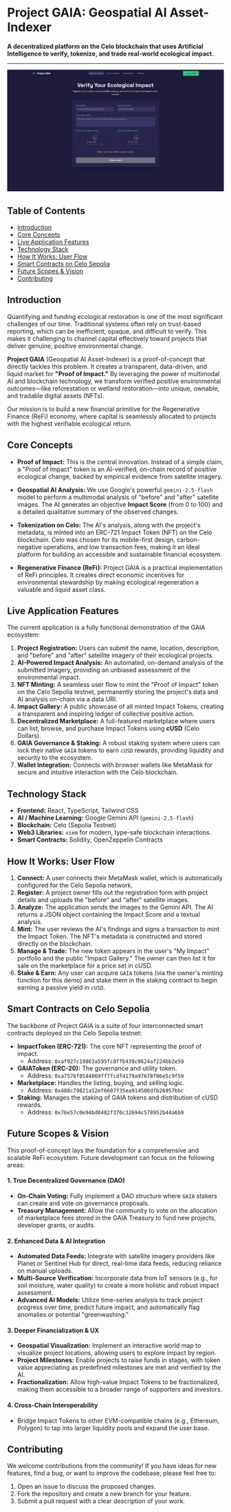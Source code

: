 
# Project GAIA: Geospatial AI Asset-Indexer

**A decentralized platform on the Celo blockchain that uses Artificial Intelligence to verify, tokenize, and trade real-world ecological impact.**

---

![Project GAIA Screenshot](gaia.png)

## Table of Contents

- [Introduction](#introduction)
- [Core Concepts](#core-concepts)
- [Live Application Features](#live-application-features)
- [Technology Stack](#technology-stack)
- [How It Works: User Flow](#how-it-works-user-flow)
- [Smart Contracts on Celo Sepolia](#smart-contracts-on-celo-sepolia)
- [Future Scopes & Vision](#future-scopes--vision)
- [Contributing](#contributing)

## Introduction

Quantifying and funding ecological restoration is one of the most significant challenges of our time. Traditional systems often rely on trust-based reporting, which can be inefficient, opaque, and difficult to verify. This makes it challenging to channel capital effectively toward projects that deliver genuine, positive environmental change.

**Project GAIA** (Geospatial AI Asset-Indexer) is a proof-of-concept that directly tackles this problem. It creates a transparent, data-driven, and liquid market for **"Proof of Impact."** By leveraging the power of multimodal AI and blockchain technology, we transform verified positive environmental outcomes—like reforestation or wetland restoration—into unique, ownable, and tradable digital assets (NFTs).

Our mission is to build a new financial primitive for the Regenerative Finance (ReFi) economy, where capital is seamlessly allocated to projects with the highest verifiable ecological return.

## Core Concepts

-   **Proof of Impact:** This is the central innovation. Instead of a simple claim, a "Proof of Impact" token is an AI-verified, on-chain record of positive ecological change, backed by empirical evidence from satellite imagery.

-   **Geospatial AI Analysis:** We use Google's powerful `gemini-2.5-flash` model to perform a multimodal analysis of "before" and "after" satellite images. The AI generates an objective **Impact Score** (from 0 to 100) and a detailed qualitative summary of the observed changes.

-   **Tokenization on Celo:** The AI's analysis, along with the project's metadata, is minted into an ERC-721 Impact Token (NFT) on the Celo blockchain. Celo was chosen for its mobile-first design, carbon-negative operations, and low transaction fees, making it an ideal platform for building an accessible and sustainable financial ecosystem.

-   **Regenerative Finance (ReFi):** Project GAIA is a practical implementation of ReFi principles. It creates direct economic incentives for environmental stewardship by making ecological regeneration a valuable and liquid asset class.

## Live Application Features

The current application is a fully functional demonstration of the GAIA ecosystem:

1.  **Project Registration:** Users can submit the name, location, description, and "before" and "after" satellite imagery of their ecological projects.
2.  **AI-Powered Impact Analysis:** An automated, on-demand analysis of the submitted imagery, providing an unbiased assessment of the environmental impact.
3.  **NFT Minting:** A seamless user flow to mint the "Proof of Impact" token on the Celo Sepolia testnet, permanently storing the project's data and AI analysis on-chain via a data URI.
4.  **Impact Gallery:** A public showcase of all minted Impact Tokens, creating a transparent and inspiring ledger of collective positive action.
5.  **Decentralized Marketplace:** A full-featured marketplace where users can list, browse, and purchase Impact Tokens using **cUSD** (Celo Dollars).
6.  **GAIA Governance & Staking:** A robust staking system where users can lock their native `GAIA` tokens to earn `cUSD` rewards, providing liquidity and security to the ecosystem.
7.  **Wallet Integration:** Connects with browser wallets like MetaMask for secure and intuitive interaction with the Celo blockchain.

## Technology Stack

-   **Frontend:** React, TypeScript, Tailwind CSS
-   **AI / Machine Learning:** Google Gemini API (`gemini-2.5-flash`)
-   **Blockchain:** Celo (Sepolia Testnet)
-   **Web3 Libraries:** `viem` for modern, type-safe blockchain interactions.
-   **Smart Contracts:** Solidity, OpenZeppelin Contracts

## How It Works: User Flow

1.  **Connect:** A user connects their MetaMask wallet, which is automatically configured for the Celo Sepolia network.
2.  **Register:** A project owner fills out the registration form with project details and uploads the "before" and "after" satellite images.
3.  **Analyze:** The application sends the images to the Gemini API. The AI returns a JSON object containing the Impact Score and a textual analysis.
4.  **Mint:** The user reviews the AI's findings and signs a transaction to mint the Impact Token. The NFT's metadata is constructed and stored directly on the blockchain.
5.  **Manage & Trade:** The new token appears in the user's "My Impact" portfolio and the public "Impact Gallery." The owner can then list it for sale on the marketplace for a price set in cUSD.
6.  **Stake & Earn:** Any user can acquire `GAIA` tokens (via the owner's minting function for this demo) and stake them in the staking contract to begin earning a passive yield in `cUSD`.

## Smart Contracts on Celo Sepolia

The backbone of Project GAIA is a suite of four interconnected smart contracts deployed on the Celo Sepolia testnet:

-   **ImpactToken (ERC-721):** The core NFT representing the proof of impact.
    -   Address: `0xaf927c19863a595fc8ffb439c0624af224bb2e59`
-   **GAIAToken (ERC-20):** The governance and utility token.
    -   Address: `0xa7576f8544069ff7fcdf4179a97678f06e5c9f59`
-   **Marketplace:** Handles the listing, buying, and selling logic.
    -   Address: `0x488c79821a52ef6607f35ea914506dfb26957bbc`
-   **Staking:** Manages the staking of GAIA tokens and distribution of cUSD rewards.
    -   Address: `0x76e57c0e94bd0482f370c32694c578952b44a6b9`

## Future Scopes & Vision

This proof-of-concept lays the foundation for a comprehensive and scalable ReFi ecosystem. Future development can focus on the following areas:

#### 1. True Decentralized Governance (DAO)
-   **On-Chain Voting:** Fully implement a DAO structure where `GAIA` stakers can create and vote on governance proposals.
-   **Treasury Management:** Allow the community to vote on the allocation of marketplace fees stored in the GAIA Treasury to fund new projects, developer grants, or audits.

#### 2. Enhanced Data & AI Integration
-   **Automated Data Feeds:** Integrate with satellite imagery providers like Planet or Sentinel Hub for direct, real-time data feeds, reducing reliance on manual uploads.
-   **Multi-Source Verification:** Incorporate data from IoT sensors (e.g., for soil moisture, water quality) to create a more holistic and robust impact assessment.
-   **Advanced AI Models:** Utilize time-series analysis to track project progress over time, predict future impact, and automatically flag anomalies or potential "greenwashing."

#### 3. Deeper Financialization & UX
-   **Geospatial Visualization:** Implement an interactive world map to visualize project locations, allowing users to explore impact by region.
-   **Project Milestones:** Enable projects to raise funds in stages, with token value appreciating as predefined milestones are met and verified by the AI.
-   **Fractionalization:** Allow high-value Impact Tokens to be fractionalized, making them accessible to a broader range of supporters and investors.

#### 4. Cross-Chain Interoperability
-   Bridge Impact Tokens to other EVM-compatible chains (e.g., Ethereum, Polygon) to tap into larger liquidity pools and expand the user base.

## Contributing

We welcome contributions from the community! If you have ideas for new features, find a bug, or want to improve the codebase, please feel free to:

1.  Open an issue to discuss the proposed changes.
2.  Fork the repository and create a new branch for your feature.
3.  Submit a pull request with a clear description of your work.
